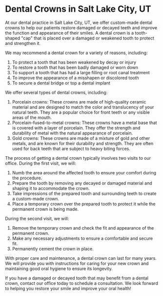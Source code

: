 # Dental Crowns in Salt Lake City, UT

At our dental practice in Salt Lake City, UT, we offer custom-made dental crowns to help our patients restore damaged or decayed teeth and improve the function and appearance of their smiles. A dental crown is a tooth-shaped "cap" that is placed over a damaged or weakened tooth to protect and strengthen it.

We may recommend a dental crown for a variety of reasons, including:

1. To protect a tooth that has been weakened by decay or injury
2. To restore a tooth that has been badly damaged or worn down
3. To support a tooth that has had a large filling or root canal treatment
4. To improve the appearance of a misshapen or discolored tooth
5. To secure a dental bridge or top a dental implant

We offer several types of dental crowns, including:

1. Porcelain crowns: These crowns are made of high-quality ceramic material and are designed to match the color and translucency of your natural teeth. They are a popular choice for front teeth or any visible areas of the mouth.
2. Porcelain-fused-to-metal crowns: These crowns have a metal base that is covered with a layer of porcelain. They offer the strength and durability of metal with the natural appearance of porcelain.
3. Gold crowns: These crowns are made of a mixture of gold and other metals, and are known for their durability and strength. They are often used for back teeth that are subject to heavy biting forces.

The process of getting a dental crown typically involves two visits to our office. During the first visit, we will:

1. Numb the area around the affected tooth to ensure your comfort during the procedure.
2. Prepare the tooth by removing any decayed or damaged material and shaping it to accommodate the crown.
3. Take impressions of the prepared tooth and surrounding teeth to create a custom-made crown.
4. Place a temporary crown over the prepared tooth to protect it while the permanent crown is being made.

During the second visit, we will:

1. Remove the temporary crown and check the fit and appearance of the permanent crown.
2. Make any necessary adjustments to ensure a comfortable and secure fit.
3. Permanently cement the crown in place.

With proper care and maintenance, a dental crown can last for many years. We will provide you with instructions for caring for your new crown and maintaining good oral hygiene to ensure its longevity.

If you have a damaged or decayed tooth that may benefit from a dental crown, contact our office today to schedule a consultation. We look forward to helping you restore your smile and improve your oral health!
